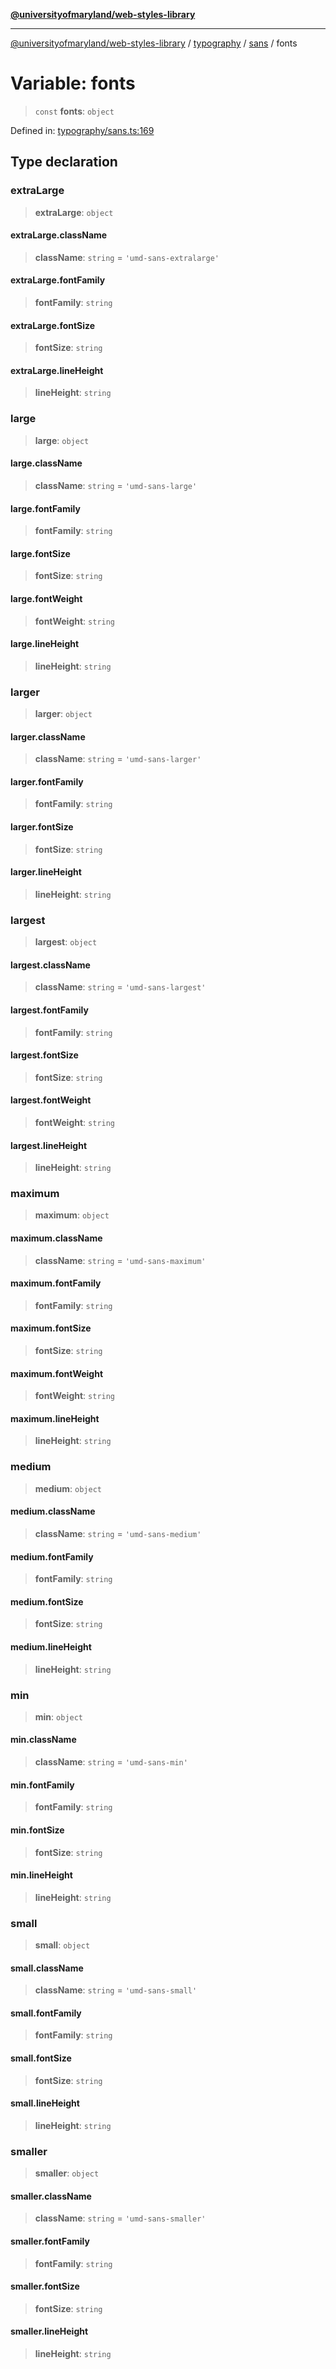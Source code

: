 [**@universityofmaryland/web-styles-library**](../../../../README.md)

***

[@universityofmaryland/web-styles-library](../../../../README.md) / [typography](../../../README.md) / [sans](../README.md) / fonts

# Variable: fonts

> `const` **fonts**: `object`

Defined in: [typography/sans.ts:169](https://github.com/UMD-Digital/design-system/blob/7fa144f196ef5f0ef2b372670136735f5a5c9236/packages/styles/source/typography/sans.ts#L169)

## Type declaration

### extraLarge

> **extraLarge**: `object`

#### extraLarge.className

> **className**: `string` = `'umd-sans-extralarge'`

#### extraLarge.fontFamily

> **fontFamily**: `string`

#### extraLarge.fontSize

> **fontSize**: `string`

#### extraLarge.lineHeight

> **lineHeight**: `string`

### large

> **large**: `object`

#### large.className

> **className**: `string` = `'umd-sans-large'`

#### large.fontFamily

> **fontFamily**: `string`

#### large.fontSize

> **fontSize**: `string`

#### large.fontWeight

> **fontWeight**: `string`

#### large.lineHeight

> **lineHeight**: `string`

### larger

> **larger**: `object`

#### larger.className

> **className**: `string` = `'umd-sans-larger'`

#### larger.fontFamily

> **fontFamily**: `string`

#### larger.fontSize

> **fontSize**: `string`

#### larger.lineHeight

> **lineHeight**: `string`

### largest

> **largest**: `object`

#### largest.className

> **className**: `string` = `'umd-sans-largest'`

#### largest.fontFamily

> **fontFamily**: `string`

#### largest.fontSize

> **fontSize**: `string`

#### largest.fontWeight

> **fontWeight**: `string`

#### largest.lineHeight

> **lineHeight**: `string`

### maximum

> **maximum**: `object`

#### maximum.className

> **className**: `string` = `'umd-sans-maximum'`

#### maximum.fontFamily

> **fontFamily**: `string`

#### maximum.fontSize

> **fontSize**: `string`

#### maximum.fontWeight

> **fontWeight**: `string`

#### maximum.lineHeight

> **lineHeight**: `string`

### medium

> **medium**: `object`

#### medium.className

> **className**: `string` = `'umd-sans-medium'`

#### medium.fontFamily

> **fontFamily**: `string`

#### medium.fontSize

> **fontSize**: `string`

#### medium.lineHeight

> **lineHeight**: `string`

### min

> **min**: `object`

#### min.className

> **className**: `string` = `'umd-sans-min'`

#### min.fontFamily

> **fontFamily**: `string`

#### min.fontSize

> **fontSize**: `string`

#### min.lineHeight

> **lineHeight**: `string`

### small

> **small**: `object`

#### small.className

> **className**: `string` = `'umd-sans-small'`

#### small.fontFamily

> **fontFamily**: `string`

#### small.fontSize

> **fontSize**: `string`

#### small.lineHeight

> **lineHeight**: `string`

### smaller

> **smaller**: `object`

#### smaller.className

> **className**: `string` = `'umd-sans-smaller'`

#### smaller.fontFamily

> **fontFamily**: `string`

#### smaller.fontSize

> **fontSize**: `string`

#### smaller.lineHeight

> **lineHeight**: `string`
